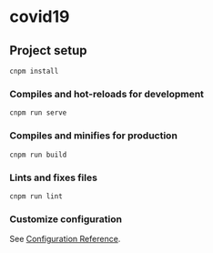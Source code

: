# covid19

## Project setup
```
cnpm install
```

### Compiles and hot-reloads for development
```
cnpm run serve
```

### Compiles and minifies for production
```
cnpm run build
```

### Lints and fixes files
```
cnpm run lint
```

### Customize configuration
See [Configuration Reference](https://cli.vuejs.org/config/).
